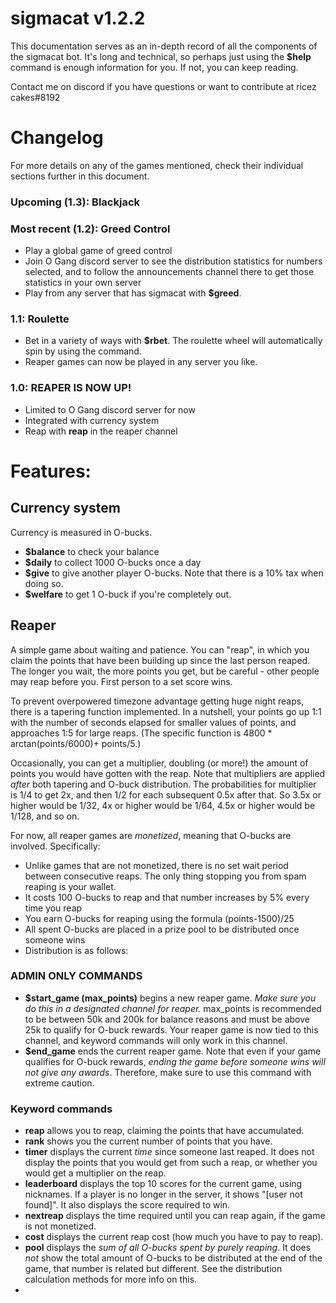 # sigmacat v1.2.2

This documentation serves as an in-depth record of all the components of the sigmacat bot. It's long and technical, so perhaps just using the **$help** command is enough information for you. If not, you can keep reading.

Contact me on discord if you have questions or want to contribute at
ricez cakes#8192

# Changelog
For more details on any of the games mentioned, check their individual sections further in this document.
### Upcoming (1.3): Blackjack
### Most recent (1.2): Greed Control
 - Play a global game of greed control
 - Join O Gang discord server to see the distribution statistics for numbers selected, and to follow the announcements channel there to get those statistics in your own server
 - Play from any server that has sigmacat with **$greed**.
### 1.1: Roulette
 - Bet in a variety of ways with **$rbet**. The roulette wheel will automatically spin by using the command.
 - Reaper games can now be played in any server you like.
### 1.0: REAPER IS NOW UP!
 - Limited to O Gang discord server for now
 - Integrated with currency system
 - Reap with **reap** in the reaper channel

# Features:
## Currency system
Currency is measured in O-bucks.
 - **$balance** to check your balance
 - **$daily** to collect 1000 O-bucks once a day
 - **$give** to give another player O-bucks. Note that there is a 10% tax when doing so.
 - **$welfare** to get 1 O-buck if you're completely out.

## Reaper
A simple game about waiting and patience. You can "reap", in which you claim the points that have been building up since the last person reaped. The longer you wait, the more points you get, but be careful - other people may reap before you. First person to a set score wins.

To prevent overpowered timezone advantage getting huge night reaps, there is a tapering function implemented. In a nutshell, your points go up 1:1 with the number of seconds elapsed for smaller values of points, and approaches 1:5 for large reaps. (The specific function is 4800 \* arctan(points/6000)+ points/5.)

Occasionally, you can get a multiplier, doubling (or more!) the amount of points you would have gotten with the reap. Note that multipliers are applied *after* both tapering and O-buck distribution. The probabilities for multiplier is 1/4 to get 2x, and then 1/2 for each subsequent 0.5x after that. So 3.5x or higher would be 1/32, 4x or higher would be 1/64, 4.5x or higher would be 1/128, and so on.

For now, all reaper games are *monetized*, meaning that O-bucks are involved. Specifically:
 - Unlike games that are not monetized, there is no set wait period between consecutive reaps. The only thing stopping you from spam reaping is your wallet.
 - It costs 100 O-bucks to reap and that number increases by 5% every time you reap
 - You earn O-bucks for reaping using the formula (points-1500)/25
 - All spent O-bucks are placed in a prize pool to be distributed once someone wins
 - Distribution is as follows:

### ADMIN ONLY COMMANDS
 - **$start_game (max_points)** begins a new reaper game. *Make sure you do this in a designated channel for reaper.* max_points is recommended to be between 50k and 200k for balance reasons and must be above 25k to qualify for O-buck rewards. Your reaper game is now tied to this channel, and keyword commands will only work in this channel.
 - **$end_game** ends the current reaper game. Note that even if your game qualifies for O-buck rewards, *ending the game before someone wins will not give any awards*. Therefore, make sure to use this command with extreme caution.

### Keyword commands
 - **reap** allows you to reap, claiming the points that have accumulated. 
 - **rank** shows you the current number of points that you have.
 - **timer** displays the current *time* since someone last reaped. It does not display the points that you would get from such a reap, or whether you would get a multiplier on the reap.
 - **leaderboard** displays the top 10 scores for the current game, using nicknames. If a player is no longer in the server, it shows "[user not found]". It also displays the score required to win. 
 - **nextreap** displays the time required until you can reap again, if the game is not monetized.
 - **cost** displays the current reap cost (how much you have to pay to reap). 
 - **pool** displays the *sum of all O-bucks spent by purely reaping*. It does *not* show the total amount of O-bucks to be distributed at the end of the game, that number is related but different. See the distribution calculation methods for more info on this.
 - 
